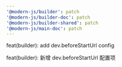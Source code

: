 ```yaml
---
'@modern-js/builder': patch
'@modern-js/builder-doc': patch
'@modern-js/builder-shared': patch
'@modern-js/main-doc': patch
---
```


feat(builder): add dev.beforeStartUrl config

feat(builder): 新增 dev.beforeStartUrl 配置项
